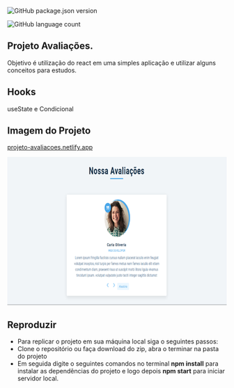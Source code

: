 ![GitHub package.json version](https://img.shields.io/github/package-json/v/jefferson1984/projeto-avaliacoes)

![GitHub language count](https://img.shields.io/github/languages/count/jefferson1984/projeto-avaliacoes)

## Projeto Avaliações.

Objetivo é utilização do react em uma simples aplicação e utilizar alguns conceitos para estudos.

## Hooks

useState e Condicional

## Imagem do Projeto

[projeto-avaliacoes.netlify.app](https://projeto-avaliacoes.netlify.app/)

<img src="https://github.com/jefferson1984/projeto-avaliacoes/blob/main/avaliacoes2.png">

## Reproduzir

<ul>
  <li>Para replicar o projeto em sua máquina local siga o seguintes passos:</li>
  <li>Clone o repositório ou faça download do zip,  abra o terminar na pasta do projeto</li>
  <li>Em seguida digite o seguintes comandos no terminal  <strong>npm install</strong> para instalar as dependências do projeto e logo depois  <strong>npm start</strong> para iniciar servidor local.</li>
</ul>
